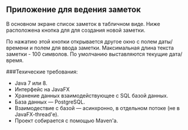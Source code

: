 ## Приложение для ведения заметок

В основном экране список заметок в табличном виде.
Ниже расположена кнопка для для создания новой заметки.

По нажатию этой кнопки открывается другое окно с полем даты/времени и полем для ввода заметки.
Максимальная длина текста заметки - 100 символов.
По умолчанию выставляются текущие дата/время.

###Техические требования:
* Java 7 или 8.
* Интерфейс на JavaFX
* Хранение данных взаимодействующее с SQL базой данных.
* База данных — PostgreSQL.
* Взаимодествие с базой — асинхронно, в отдельном потоке (не в JavaFX-thread'е).
* Проект собирается с помощью Maven'а.
